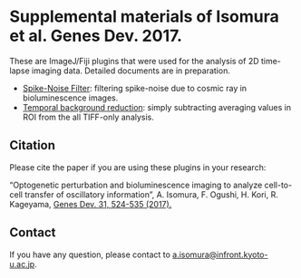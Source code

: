 # Supplemental materials of Isomura et al. Genes Dev. 2017. 

These are ImageJ/Fiji plugins that were used for the analysis of 2D time-lapse imaging data.
Detailed documents are in preparation.

- [Spike-Noise Filter](https://github.com/aisomur/genes_dev_2017/releases): filtering spike-noise due to cosmic ray in bioluminescence images.
- [Temporal background reduction](https://github.com/aisomur/genes_dev_2017/releases): simply subtracting averaging values in ROI from the all TIFF-only analysis.

## Citation

Please cite the paper if you are using these plugins in your research:

“Optogenetic perturbation and bioluminescence imaging to analyze cell-to-cell transfer of oscillatory information”, A. Isomura, F. Ogushi, H. Kori, R. Kageyama, [Genes Dev. 31, 524-535 (2017).](https://doi.org/10.1101/gad.294546.116)

## Contact

If you have any question, please contact to [a.isomura@infront.kyoto-u.ac.jp](a.isomura@infront.kyoto-u.ac.jp).

